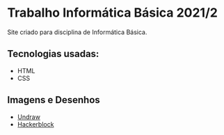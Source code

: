 # Trabalho Informática Básica 2021/2
Site criado para disciplina de Informática Básica.

## Tecnologias usadas:
- HTML
- CSS

## Imagens e Desenhos
- [Undraw](https://undraw.co/)
- [Hackerblock](https://hack.codingblocks.com/)